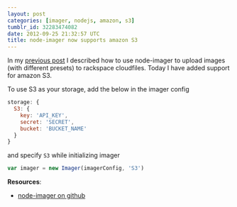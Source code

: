 ```yaml
---
layout: post
categories: [imager, nodejs, amazon, s3]
tumblr_id: 32283474082
date: 2012-09-25 21:32:57 UTC
title: node-imager now supports amazon S3
---
```


In my [previous post](http://madhums.tumblr.com/post/31620857044/node-module-to-manipulate-images-and-upload-to-rackspace) I described how to use node-imager to upload images (with different presets) to rackspace cloudfiles. Today I have added support for amazon S3. 

To use S3 as your storage, add the below in the imager config

```js
storage: {
  S3: {
    key: 'API_KEY',
    secret: 'SECRET',
    bucket: 'BUCKET_NAME'
  }
}
```

and specify `S3` while initializing imager

```js
var imager = new Imager(imagerConfig, 'S3')
```

**Resources**:

* [node-imager on github](https://github.com/madhums/node-imager)
